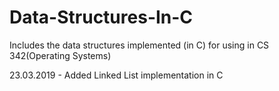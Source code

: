 # Data-Structures-In-C
Includes the data structures implemented (in C) for using in CS 342(Operating Systems)

23.03.2019 - Added Linked List implementation in C
